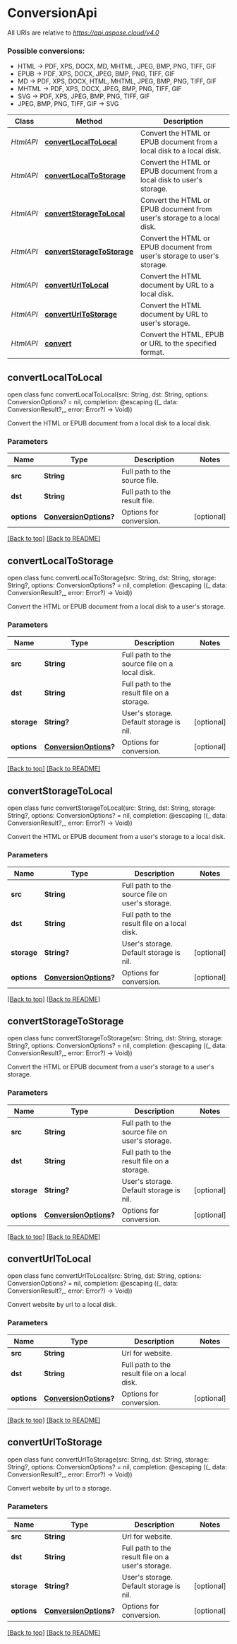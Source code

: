 # ConversionApi

All URIs are relative to *https://api.aspose.cloud/v4.0*

### Possible conversions:
- HTML -> PDF, XPS, DOCX, MD, MHTML, JPEG, BMP, PNG, TIFF, GIF
- EPUB -> PDF, XPS, DOCX, JPEG, BMP, PNG, TIFF, GIF
- MD -> PDF, XPS, DOCX, HTML, MHTML, JPEG, BMP, PNG, TIFF, GIF
- MHTML -> PDF, XPS, DOCX, JPEG, BMP, PNG, TIFF, GIF
- SVG -> PDF, XPS, JPEG, BMP, PNG, TIFF, GIF
- JPEG, BMP, PNG, TIFF, GIF -> SVG


| Class     | Method                                                                  | Description                                                              |
|-----------|-------------------------------------------------------------------------|--------------------------------------------------------------------------|
| *HtmlAPI* | [**convertLocalToLocal**](ConversionApi.md#convertlocaltolocal)         | Convert the HTML or EPUB document from a local disk to a local disk.     |
| *HtmlAPI* | [**convertLocalToStorage**](ConversionApi.md#convertlocaltostorage)     | Convert the HTML or EPUB document from a local disk to user's storage.   |
| *HtmlAPI* | [**convertStorageToLocal**](ConversionApi.md#convertstoragetolocal)     | Convert the HTML or EPUB document from user's storage to a local disk.   |
| *HtmlAPI* | [**convertStorageToStorage**](ConversionApi.md#convertstoragetostorage) | Convert the HTML or EPUB document from user's storage to user's storage. |
| *HtmlAPI* | [**convertUrlToLocal**](ConversionApi.md#converturltolocal)             | Convert the HTML document by URL to a local disk.                        |
| *HtmlAPI* | [**convertUrlToStorage**](ConversionApi.md#converturltostorage)         | Convert the HTML document by URL to user's storage.                      |
| *HtmlAPI* | [**convert**](ConversionApi.md#convert)                                 | Convert the HTML, EPUB or URL to the specified format.                   |


## convertLocalToLocal
open class func convertLocalToLocal(src: String, dst: String, options: ConversionOptions? = nil, completion: @escaping ((_ data: ConversionResult?,_ error: Error?) -> Void))

Convert the HTML or EPUB document from a local disk to a local disk.

### Parameters

| Name             | Type                                           | Description                   | Notes      |
|------------------|------------------------------------------------|-------------------------------|------------|
| **src**          | **String**                                     | Full path to the source file. |            |
| **dst**          | **String**                                     | Full path to the result file. |            |
| **options**      | **[ConversionOptions](ConversionOptions.md)?** | Options for conversion.       | [optional] |

[[Back to top]](#) [[Back to README]](../README.md)


## convertLocalToStorage
open class func convertLocalToStorage(src: String, dst: String, storage: String?, options: ConversionOptions? = nil, completion: @escaping ((_ data: ConversionResult?,_ error: Error?) -> Void))

Convert the HTML or EPUB document from a local disk to a user's storage.

### Parameters

| Name        | Type                                           | Description                                   | Notes      |
|-------------|------------------------------------------------|-----------------------------------------------|------------|
| **src**     | **String**                                     | Full path to the source file on a local disk. |            |
| **dst**     | **String**                                     | Full path to the result file on a storage.    |            |
| **storage** | **String?**                                    | User's storage. Default storage is nil.       | [optional] |
| **options** | **[ConversionOptions](ConversionOptions.md)?** | Options for conversion.                       | [optional] |

[[Back to top]](#) [[Back to README]](../README.md)

## convertStorageToLocal
open class func convertStorageToLocal(src: String, dst: String, storage: String?, options: ConversionOptions? = nil, completion: @escaping ((_ data: ConversionResult?,_ error: Error?) -> Void))

Convert the HTML or EPUB document from a user's storage to a local disk.

### Parameters

| Name        | Type                                           | Description                                     | Notes      |
|-------------|------------------------------------------------|-------------------------------------------------|------------|
| **src**     | **String**                                     | Full path to the source file on user's storage. |            |
| **dst**     | **String**                                     | Full path to the result file on a local disk.   |            |
| **storage** | **String?**                                    | User's storage. Default storage is nil.         | [optional] |
| **options** | **[ConversionOptions](ConversionOptions.md)?** | Options for conversion.                         | [optional] |

[[Back to top]](#) [[Back to README]](../README.md)

## convertStorageToStorage
open class func convertStorageToStorage(src: String, dst: String, storage: String?, options: ConversionOptions? = nil, completion: @escaping ((_ data: ConversionResult?,_ error: Error?) -> Void))

Convert the HTML or EPUB document from a user's storage to a user's storage.

### Parameters

| Name        | Type                                           | Description                                     | Notes      |
|-------------|------------------------------------------------|-------------------------------------------------|------------|
| **src**     | **String**                                     | Full path to the source file on user's storage. |            |
| **dst**     | **String**                                     | Full path to the result file on a storage.      |            |
| **storage** | **String?**                                    | User's storage. Default storage is nil.         | [optional] |
| **options** | **[ConversionOptions](ConversionOptions.md)?** | Options for conversion.                         | [optional] |

[[Back to top]](#) [[Back to README]](../README.md)


## convertUrlToLocal
open class func convertUrlToLocal(src: String, dst: String, options: ConversionOptions? = nil, completion: @escaping ((_ data: ConversionResult?,_ error: Error?) -> Void))

Convert website by url to a local disk.

### Parameters

| Name        | Type                                           | Description                                   | Notes      |
|-------------|------------------------------------------------|-----------------------------------------------|------------|
| **src**     | **String**                                     | Url for website.                              |            |
| **dst**     | **String**                                     | Full path to the result file on a local disk. |            |
| **options** | **[ConversionOptions](ConversionOptions.md)?** | Options for conversion.                       | [optional] |

[[Back to top]](#) [[Back to README]](../README.md)


## convertUrlToStorage
open class func convertUrlToStorage(src: String, dst: String, storage: String?, options: ConversionOptions? = nil, completion: @escaping ((_ data: ConversionResult?,_ error: Error?) -> Void))

Convert website by url to a storage.

### Parameters

| Name        | Type                                           | Description                                       | Notes      |
|-------------|------------------------------------------------|---------------------------------------------------|------------|
| **src**     | **String**                                     | Url for website.                                  |            |
| **dst**     | **String**                                     | Full path to the result file on a user's storage. |            |
| **storage** | **String?**                                    | User's storage. Default storage is nil.           | [optional] |
| **options** | **[ConversionOptions](ConversionOptions.md)?** | Options for conversion.                           | [optional] |

[[Back to top]](#) [[Back to README]](../README.md)


